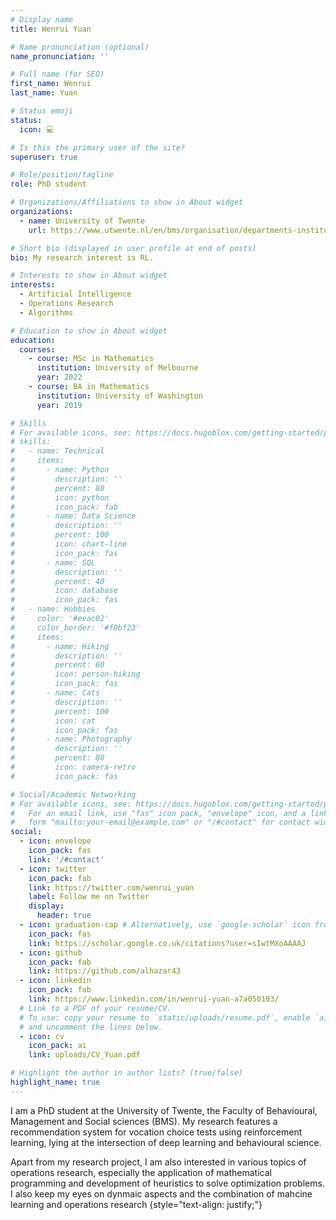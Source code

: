 ```yaml
---
# Display name
title: Wenrui Yuan  

# Name pronunciation (optional)
name_pronunciation: ''

# Full name (for SEO)
first_name: Wenrui
last_name: Yuan

# Status emoji
status:
  icon: 💻

# Is this the primary user of the site?
superuser: true

# Role/position/tagline
role: PhD student

# Organizations/Affiliations to show in About widget
organizations:
  - name: University of Twente
    url: https://www.utwente.nl/en/bms/organisation/departments-institutes/

# Short bio (displayed in user profile at end of posts)
bio: My research interest is RL.

# Interests to show in About widget
interests:
  - Artificial Intelligence
  - Operations Research
  - Algorithms

# Education to show in About widget
education:
  courses:
    - course: MSc in Mathematics
      institution: University of Melbourne
      year: 2022
    - course: BA in Mathematics
      institution: University of Washington
      year: 2019

# Skills
# For available icons, see: https://docs.hugoblox.com/getting-started/page-builder/#icons
# skills:
#   - name: Technical
#     items:
#       - name: Python
#         description: ''
#         percent: 80
#         icon: python
#         icon_pack: fab
#       - name: Data Science
#         description: ''
#         percent: 100
#         icon: chart-line
#         icon_pack: fas
#       - name: SQL
#         description: ''
#         percent: 40
#         icon: database
#         icon_pack: fas
#   - name: Hobbies
#     color: '#eeac02'
#     color_border: '#f0bf23'
#     items:
#       - name: Hiking
#         description: ''
#         percent: 60
#         icon: person-hiking
#         icon_pack: fas
#       - name: Cats
#         description: ''
#         percent: 100
#         icon: cat
#         icon_pack: fas
#       - name: Photography
#         description: ''
#         percent: 80
#         icon: camera-retro
#         icon_pack: fas

# Social/Academic Networking
# For available icons, see: https://docs.hugoblox.com/getting-started/page-builder/#icons
#   For an email link, use "fas" icon pack, "envelope" icon, and a link in the
#   form "mailto:your-email@example.com" or "/#contact" for contact widget.
social:
  - icon: envelope
    icon_pack: fas
    link: '/#contact'
  - icon: twitter
    icon_pack: fab
    link: https://twitter.com/wenrui_yuan
    label: Follow me on Twitter
    display:
      header: true
  - icon: graduation-cap # Alternatively, use `google-scholar` icon from `ai` icon pack
    icon_pack: fas
    link: https://scholar.google.co.uk/citations?user=sIwtMXoAAAAJ
  - icon: github
    icon_pack: fab
    link: https://github.com/alhazar43
  - icon: linkedin
    icon_pack: fab
    link: https://www.linkedin.com/in/wenrui-yuan-a7a050103/
  # Link to a PDF of your resume/CV.
  # To use: copy your resume to `static/uploads/resume.pdf`, enable `ai` icons in `params.yaml`,
  # and uncomment the lines below.
  - icon: cv
    icon_pack: ai
    link: uploads/CV_Yuan.pdf

# Highlight the author in author lists? (true/false)
highlight_name: true
---
```


I am a PhD student at the University of Twente, the Faculty of Behavioural, Management and Social sciences (BMS). My research features a recommendation system for vocation choice tests using reinforcement learning, lying at the intersection of deep learning and behavioural science.

Apart from my research project, I am also interested in various topics of operations research, especially the application of mathematical programming and development of heuristics to solve optimization problems. I also keep my eyes on dynmaic aspects and the combination of mahcine learning and operations research
{style="text-align: justify;"}
